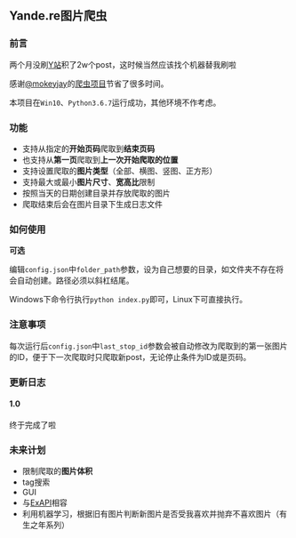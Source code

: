 ## Yande.re图片爬虫

### 前言
两个月没刷[Y站](https://yande.re/post)积了2w个post，这时候当然应该找个机器替我刷啦

感谢[@mokeyjay](https://github.com/mokeyjay)的[爬虫项目](https://github.com/mokeyjay/Yandere-crawler)节省了很多时间。

本项目在`Win10`、`Python3.6.7`运行成功，其他环境不作考虑。

### 功能
- 支持从指定的**开始页码**爬取到**结束页码**
- 也支持从**第一页**爬取到**上一次开始爬取的位置**
- 支持设置爬取的**图片类型**（全部、横图、竖图、正方形）
- 支持最大或最小**图片尺寸**、**宽高比**限制
- 按照当天的日期创建目录并存放爬取的图片
- 爬取结束后会在图片目录下生成日志文件

### 如何使用
**可选** 

编辑`config.json`中`folder_path`参数，设为自己想要的目录，如文件夹不存在将会自动创建。路径必须以斜杠结尾。

Windows下命令行执行`python index.py`即可，Linux下可直接执行。

### 注意事项

每次运行后`config.json`中`last_stop_id`参数会被自动修改为爬取到的第一张图片的ID，便于下一次爬取时只爬取新post，无论停止条件为ID或是页码。

### 更新日志
#### 1.0
终于完成了啦

### 未来计划
- 限制爬取的**图片体积**
- tag搜索
- GUI
- 与[ExAPI](https://github.com/pavostudio/ExAPI)相容
- 利用机器学习，根据旧有图片判断新图片是否受我喜欢并抛弃不喜欢图片（有生之年系列）
